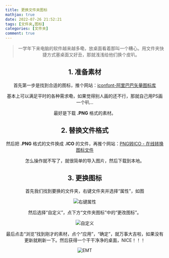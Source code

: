 ```yaml
---
title: 更换文件夹图标
mathjax: true
date: 2022-07-26 21:52:21
tags: [文件夹,图标]
categories: [文件夹]
comment: true
---
```

<center><center/>



> 一学年下来电脑的软件越来越多嘞，放桌面看着那叫一个糟心。用文件夹快捷方式塞桌面又好丑，那就浅浅给他们换个皮叭。

## 1. 准备素材

首先第一步是找到合适的图标，推个网站：[iconfont-阿里巴巴矢量图标库](https://www.iconfont.cn/home/index?spm=a313x.7781069.1998910419.2)

基本上可以满足平时的各种需求嘞，如果觉得别人画的还不行，那就自己用PS画一个叭…

最好是下载 **.PNG** 格式的素材。

## 2. 替换文件格式

然后把 **.PNG** 格式的文件换成 **.ICO** 的文件，再推个网站：[PNG转ICO - 在线转换图标文件 ](https://www.aconvert.com/cn/icon/png-to-ico/)

怎么操作就不写了，就很简单的导入图片，然后下载到本地。

## 3. 更换图标

首先我们找到要换的文件夹，右键文件夹并选择“属性”，如图

![右键属性](右键属性.png)

然后选择“自定义”，点下方“文件夹图标”中的“更改图标”。

![自定义](自定义.png)

最后点击“浏览”找到刚才的素材，点个“应用”，“确定”，就万事大吉啦，如果没有更新就刷新一下。然后获得一个干干净净的桌面，NICE！！！

![EMT](EMT.jpg)





